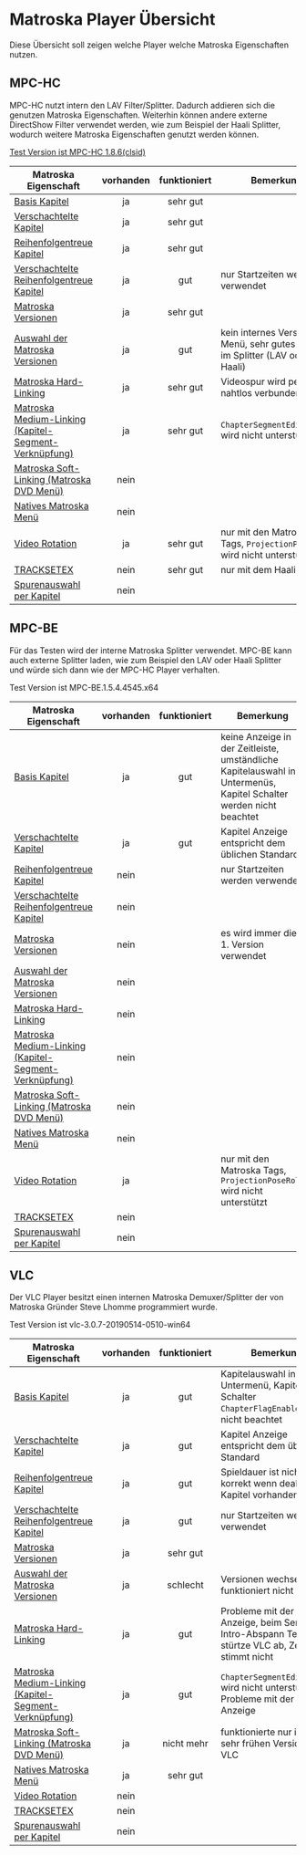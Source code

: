 # Matroska Player Übersicht
Diese Übersicht soll zeigen welche Player welche Matroska Eigenschaften nutzen.

## MPC-HC
MPC-HC nutzt intern den LAV Filter/Splitter. Dadurch addieren sich die genutzen Matroska Eigenschaften. Weiterhin können andere externe DirectShow Filter verwendet werden, wie zum Beispiel der Haali Splitter, wodurch weitere Matroska Eigenschaften genutzt werden können.

[Test Version ist MPC-HC 1.8.6(clsid)](https://github.com/clsid2/mpc-hc/releases/tag/1.8.6)

Matroska Eigenschaft | vorhanden | funktioniert | Bemerkung
---------------------|:---------:|:------------:|----------
[Basis Kapitel](BasicChapters_ger.md)| ja | sehr gut |
[Verschachtelte Kapitel](NestedChapters_ger.md)| ja | sehr gut |
[Reihenfolgentreue Kapitel](OrderedChapters_ger.md)| ja | sehr gut |
[Verschachtelte Reihenfolgentreue Kapitel](NestedOrderedChapters_ger.md)| ja | gut | nur Startzeiten werden verwendet
[Matroska Versionen](EditionEntry_ger.md)| ja | sehr gut |
[Auswahl der Matroska Versionen](EditionEntry_ger.md#versionen-auswahl-im-player) | ja | gut | kein internes Versionen Menü, sehr gutes Menü im Splitter (LAV oder Haali)
[Matroska Hard-Linking](HardLinking_ger.md)| ja | sehr gut | Videospur wird perfekt nahtlos verbunden
[Matroska Medium-Linking (Kapitel-Segment-Verknüpfung)](ChapterSegmentLinking_ger.md)| ja | sehr gut | `ChapterSegmentEditionUID` wird nicht unterstützt
[Matroska Soft-Linking (Matroska DVD Menü)](MatroskaMenu_ger.md#matroska-dvd-men%C3%BC-matroska-soft-linking)| nein | |
[Natives Matroska Menü](MatroskaMenu_ger.md#natives-matroska-men%C3%BC)| nein | |
[Video Rotation](Rotate_ger.md)| ja | sehr gut | nur mit den Matroska Tags, `ProjectionPoseRoll` wird nicht unterstützt
[TRACKSETEX](TRACKSETEX_ger.md)| nein | sehr gut | nur mit dem Haali Splitter
[Spurenauswahl per Kapitel](ChapterTrack_ger.md)| nein | |

## MPC-BE
Für das Testen wird der interne Matroska Splitter verwendet. MPC-BE kann auch externe Splitter laden, wie zum Beispiel den LAV oder Haali Splitter und würde sich dann wie der MPC-HC Player verhalten.

Test Version ist MPC-BE.1.5.4.4545.x64

Matroska Eigenschaft | vorhanden | funktioniert | Bemerkung
---------------------|:---------:|:------------:|----------
[Basis Kapitel](BasicChapters_ger.md)| ja | gut | keine Anzeige in der Zeitleiste, umständliche Kapitelauswahl in Untermenüs, Kapitel Schalter werden nicht beachtet
[Verschachtelte Kapitel](NestedChapters_ger.md)| ja | gut | Kapitel Anzeige entspricht dem üblichen Standard
[Reihenfolgentreue Kapitel](OrderedChapters_ger.md)| nein | | nur Startzeiten werden verwendet
[Verschachtelte Reihenfolgentreue Kapitel](NestedOrderedChapters_ger.md)| nein | |
[Matroska Versionen](EditionEntry_ger.md)| nein | | es wird immer die 1. Version verwendet
[Auswahl der Matroska Versionen](EditionEntry_ger.md#versionen-auswahl-im-player) | nein | |
[Matroska Hard-Linking](HardLinking_ger.md)| nein | |
[Matroska Medium-Linking (Kapitel-Segment-Verknüpfung)](ChapterSegmentLinking_ger.md)| nein | |
[Matroska Soft-Linking (Matroska DVD Menü)](MatroskaMenu_ger.md#matroska-dvd-men%C3%BC-matroska-soft-linking)| nein | |
[Natives Matroska Menü](MatroskaMenu_ger.md#natives-matroska-men%C3%BC)| nein | |
[Video Rotation](Rotate_ger.md)| ja | | nur mit den Matroska Tags, `ProjectionPoseRoll` wird nicht unterstützt
[TRACKSETEX](TRACKSETEX_ger.md)| nein | |
[Spurenauswahl per Kapitel](ChapterTrack_ger.md)| nein | |

## VLC
Der VLC Player besitzt einen internen Matroska Demuxer/Splitter der von Matroska Gründer Steve Lhomme programmiert wurde.

Test Version ist vlc-3.0.7-20190514-0510-win64

Matroska Eigenschaft | vorhanden | funktioniert | Bemerkung
---------------------|:---------:|:------------:|----------
[Basis Kapitel](BasicChapters_ger.md)| ja | gut | Kapitelauswahl in einem Untermenü, Kapitel Schalter `ChapterFlagEnabled` wird nicht beachtet
[Verschachtelte Kapitel](NestedChapters_ger.md)| ja | gut | Kapitel Anzeige entspricht dem üblichen Standard
[Reihenfolgentreue Kapitel](OrderedChapters_ger.md)| ja | gut | Spieldauer ist nicht korrekt wenn deaktivierte Kapitel vorhanden sind
[Verschachtelte Reihenfolgentreue Kapitel](NestedOrderedChapters_ger.md)| ja | gut | nur Startzeiten werden verwendet
[Matroska Versionen](EditionEntry_ger.md)| ja | sehr gut |
[Auswahl der Matroska Versionen](EditionEntry_ger.md#versionen-auswahl-im-player) | ja | schlecht | Versionen wechseln funktioniert nicht richtig
[Matroska Hard-Linking](HardLinking_ger.md)| ja | gut | Probleme mit der Kapitel Anzeige, beim Serien-Intro-Abspann Test stürtze VLC ab, Zeitleiste stimmt nicht
[Matroska Medium-Linking (Kapitel-Segment-Verknüpfung)](ChapterSegmentLinking_ger.md)| ja | gut | `ChapterSegmentEditionUID` wird nicht unterstützt, Probleme mit der Kapitel Anzeige
[Matroska Soft-Linking (Matroska DVD Menü)](MatroskaMenu_ger.md#matroska-dvd-men%C3%BC-matroska-soft-linking)| ja | nicht mehr | funktionierte nur in einer sehr frühen Version des VLC
[Natives Matroska Menü](MatroskaMenu_ger.md#natives-matroska-men%C3%BC)| ja | sehr gut |
[Video Rotation](Rotate_ger.md)| nein | |
[TRACKSETEX](TRACKSETEX_ger.md)| nein | |
[Spurenauswahl per Kapitel](ChapterTrack_ger.md)| nein | |